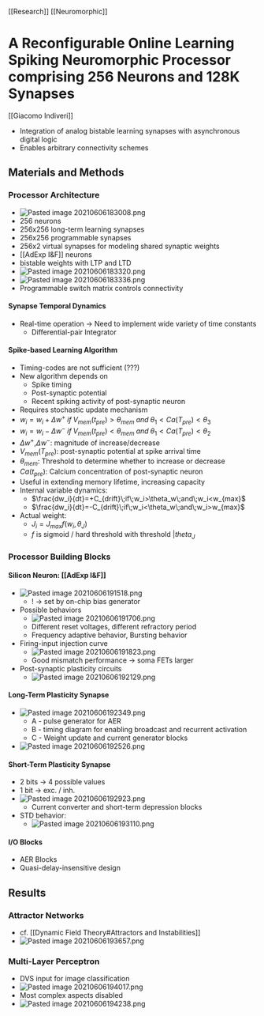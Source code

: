 [[Research]] [[Neuromorphic]] 

# A Reconfigurable Online Learning Spiking Neuromorphic Processor comprising 256 Neurons and 128K Synapses

[[Giacomo Indiveri]] 

- Integration of analog bistable learning synapses with asynchronous digital logic
- Enables arbitrary connectivity schemes

## Materials and Methods
### Processor Architecture
- ![Pasted image 20210606183008.png](Pasted%20image%2020210606183008.png)
- 256 neurons
- 256x256 long-term learning synapses
- 256x256 programmable synapses
- 256x2 virtual synapses for modeling shared synaptic weights
- [[AdExp I&F]] neurons
- bistable weights with LTP and LTD
- ![Pasted image 20210606183320.png](Pasted%20image%2020210606183320.png)
- ![Pasted image 20210606183336.png](Pasted%20image%2020210606183336.png)
- Programmable switch matrix controls connectivity

#### Synapse Temporal Dynamics
- Real-time operation -> Need to implement wide variety of time constants 
	- Differential-pair Integrator

#### Spike-based Learning Algorithm
- Timing-codes are not sufficient (???)
- New algorithm depends on
	- Spike timing
	- Post-synaptic potential
	- Recent spiking activity of post-synaptic neuron
- Requires stochastic update mechanism
- $w_i=w_i+\Delta w^+ \; if\; V_{mem}(t_{pre})>\theta_{mem} \;and\; \theta_1<Ca(T_{pre})<\theta_3$
- $w_i=w_i-\Delta w^- \; if\; V_{mem}(t_{pre})<\theta_{mem} \;and\;\theta_1<Ca(T_{pre})<\theta_2$
- $\Delta w^+$,$\Delta w^-$: magnitude of increase/decrease
- $V_{mem}(T_{pre})$: post-synaptic potential at spike arrival time
- $\theta_{mem}$: Threshold to determine whether to increase or decrease
- $Ca(t_{pre})$: Calcium concentration of post-synaptic neuron
- Useful in extending memory lifetime, increasing capacity
- Internal variable dynamics:
	- $\frac{dw_i}{dt}=+C_{drift}\;if\;w_i>\theta_w\;and\;w_i<w_{max}$
	- $\frac{dw_i}{dt}=-C_{drift}\;if\;w_i<\theta_w\;and\;w_i>w_{max}$
- Actual weight:
	- $J_i=J_{max}f(w_i,\theta_J)$
	- $f$ is sigmoid / hard threshold with threshold $|theta_J$

### Processor Building Blocks
#### Silicon Neuron: [[AdExp I&F]]
- ![Pasted image 20210606191518.png](Pasted%20image%2020210606191518.png)
	- ! -> set by on-chip bias generator
- Possible behaviors
	- ![Pasted image 20210606191706.png](Pasted%20image%2020210606191706.png)
	- Different reset voltages, different refractory period
	- Frequency adaptive behavior, Bursting behavior
- Firing-input injection curve
	- ![Pasted image 20210606191823.png](Pasted%20image%2020210606191823.png)
	- Good mismatch performance -> soma FETs larger
- Post-synaptic plasticity circuits
	- ![Pasted image 20210606192129.png](Pasted%20image%2020210606192129.png)

#### Long-Term Plasticity Synapse
- ![Pasted image 20210606192349.png](Pasted%20image%2020210606192349.png)
	- A - pulse generator for AER
	- B - timing diagram for enabling broadcast and recurrent activation
	- C - Weight update and current generator blocks
- ![Pasted image 20210606192526.png](Pasted%20image%2020210606192526.png)

#### Short-Term Plasticity Synapse
- 2 bits -> 4 possible values
- 1 bit -> exc. / inh.
- ![Pasted image 20210606192923.png](Pasted%20image%2020210606192923.png)
	- Current converter and short-term depression blocks
- STD behavior:
	- ![Pasted image 20210606193110.png](Pasted%20image%2020210606193110.png)

#### I/O Blocks
- AER Blocks
- Quasi-delay-insensitive design

## Results
### Attractor Networks
- cf. [[Dynamic Field Theory#Attractors and Instabilities]]
- ![Pasted image 20210606193657.png](Pasted%20image%2020210606193657.png)

### Multi-Layer Perceptron
- DVS input for image classification
- ![Pasted image 20210606194017.png](Pasted%20image%2020210606194017.png)
- Most complex aspects disabled
- ![Pasted image 20210606194238.png](Pasted%20image%2020210606194238.png)

